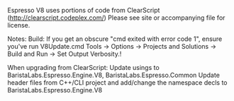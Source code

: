 Espresso V8 uses portions of code from ClearScript (http://clearscript.codeplex.com/) Please see site or accompanying file for license.


Notes: 
Build:
If you get an obscure "cmd exited with error code 1", ensure you've run V8Update.cmd 
Tools -> Options -> Projects and Solutions -> Build and Run -> Set Output Verbosity.!

When upgrading from ClearScript:
Update usings to BaristaLabs.Espresso.Engine.V8, BaristaLabs.Espresso.Common
Update header files from C++/CLI project and add/change the namespace decls to BaristaLabs.Espresso.Engine.V8